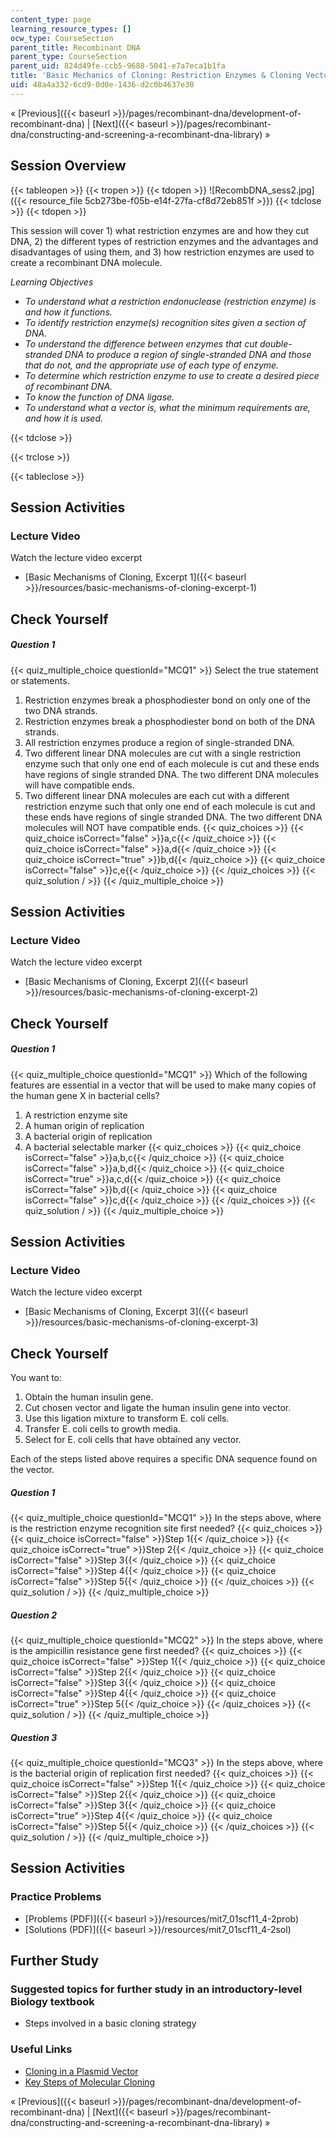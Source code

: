 ```yaml
---
content_type: page
learning_resource_types: []
ocw_type: CourseSection
parent_title: Recombinant DNA
parent_type: CourseSection
parent_uid: 824d49fe-ccb5-9688-5041-e7a7eca1b1fa
title: 'Basic Mechanics of Cloning: Restriction Enzymes & Cloning Vectors'
uid: 48a4a332-6cd9-0d0e-1436-d2c0b4637e30
---
```


« [Previous]({{< baseurl >}}/pages/recombinant-dna/development-of-recombinant-dna) | [Next]({{< baseurl >}}/pages/recombinant-dna/constructing-and-screening-a-recombinant-dna-library) »

Session Overview
----------------

{{< tableopen >}}
{{< tropen >}}
{{< tdopen >}}
![RecombDNA_sess2.jpg]({{< resource_file 5cb273be-f05b-e14f-27fa-cf8d72eb851f >}})
{{< tdclose >}}
{{< tdopen >}}


This session will cover 1) what restriction enzymes are and how they cut DNA, 2) the different types of restriction enzymes and the advantages and disadvantages of using them, and 3) how restriction enzymes are used to create a recombinant DNA molecule.

_Learning Objectives_

*   _To understand what a restriction endonuclease (restriction enzyme) is and how it functions._
*   _To identify restriction enzyme(s) recognition sites given a section of DNA._
*   _To understand the difference between enzymes that cut double-stranded DNA to produce a region of single-stranded DNA and those that do not, and the appropriate use of each type of enzyme._
*   _To determine which restriction enzyme to use to create a desired piece of recombinant DNA._
*   _To know the function of DNA ligase._
*   _To understand what a vector is, what the minimum requirements are, and how it is used._


{{< tdclose >}}

{{< trclose >}}

{{< tableclose >}}

Session Activities
------------------

### Lecture Video

Watch the lecture video excerpt

*   [Basic Mechanisms of Cloning, Excerpt 1]({{< baseurl >}}/resources/basic-mechanisms-of-cloning-excerpt-1)

Check Yourself
--------------

##### Question 1
 {{< quiz_multiple_choice questionId="MCQ1" >}} Select the true statement or statements.

1.  Restriction enzymes break a phosphodiester bond on only one of the two DNA strands.
2.  Restriction enzymes break a phosphodiester bond on both of the DNA strands.
3.  All restriction enzymes produce a region of single-stranded DNA.
4.  Two different linear DNA molecules are cut with a single restriction enzyme such that only one end of each molecule is cut and these ends have regions of single stranded DNA. The two different DNA molecules will have compatible ends.
5.  Two different linear DNA molecules are each cut with a different restriction enzyme such that only one end of each molecule is cut and these ends have regions of single stranded DNA. The two different DNA molecules will NOT have compatible ends. {{< quiz_choices >}} {{< quiz_choice isCorrect="false" >}}a,c{{< /quiz_choice >}} {{< quiz_choice isCorrect="false" >}}a,d{{< /quiz_choice >}} {{< quiz_choice isCorrect="true" >}}b,d{{< /quiz_choice >}} {{< quiz_choice isCorrect="false" >}}c,e{{< /quiz_choice >}} {{< /quiz_choices >}} {{< quiz_solution / >}} {{< /quiz_multiple_choice >}}

Session Activities
------------------

### Lecture Video

Watch the lecture video excerpt

*   [Basic Mechanisms of Cloning, Excerpt 2]({{< baseurl >}}/resources/basic-mechanisms-of-cloning-excerpt-2)

Check Yourself
--------------

##### Question 1
 {{< quiz_multiple_choice questionId="MCQ1" >}} Which of the following features are essential in a vector that will be used to make many copies of the human gene X in bacterial cells?

1.  A restriction enzyme site
2.  A human origin of replication
3.  A bacterial origin of replication
4.  A bacterial selectable marker {{< quiz_choices >}} {{< quiz_choice isCorrect="false" >}}a,b,c{{< /quiz_choice >}} {{< quiz_choice isCorrect="false" >}}a,b,d{{< /quiz_choice >}} {{< quiz_choice isCorrect="true" >}}a,c,d{{< /quiz_choice >}} {{< quiz_choice isCorrect="false" >}}b,d{{< /quiz_choice >}} {{< quiz_choice isCorrect="false" >}}c,d{{< /quiz_choice >}} {{< /quiz_choices >}} {{< quiz_solution / >}} {{< /quiz_multiple_choice >}}

Session Activities
------------------

### Lecture Video

Watch the lecture video excerpt

*   [Basic Mechanisms of Cloning, Excerpt 3]({{< baseurl >}}/resources/basic-mechanisms-of-cloning-excerpt-3)

Check Yourself
--------------

You want to:

1.  Obtain the human insulin gene.
2.  Cut chosen vector and ligate the human insulin gene into vector.
3.  Use this ligation mixture to transform E. coli cells.
4.  Transfer E. coli cells to growth media.
5.  Select for E. coli cells that have obtained any vector.

Each of the steps listed above requires a specific DNA sequence found on the vector.

##### Question 1
 {{< quiz_multiple_choice questionId="MCQ1" >}} In the steps above, where is the restriction enzyme recognition site first needed? {{< quiz_choices >}} {{< quiz_choice isCorrect="false" >}}Step 1{{< /quiz_choice >}} {{< quiz_choice isCorrect="true" >}}Step 2{{< /quiz_choice >}} {{< quiz_choice isCorrect="false" >}}Step 3{{< /quiz_choice >}} {{< quiz_choice isCorrect="false" >}}Step 4{{< /quiz_choice >}} {{< quiz_choice isCorrect="false" >}}Step 5{{< /quiz_choice >}} {{< /quiz_choices >}} {{< quiz_solution / >}} {{< /quiz_multiple_choice >}}
##### Question 2
 {{< quiz_multiple_choice questionId="MCQ2" >}} In the steps above, where is the ampicillin resistance gene first needed? {{< quiz_choices >}} {{< quiz_choice isCorrect="false" >}}Step 1{{< /quiz_choice >}} {{< quiz_choice isCorrect="false" >}}Step 2{{< /quiz_choice >}} {{< quiz_choice isCorrect="false" >}}Step 3{{< /quiz_choice >}} {{< quiz_choice isCorrect="false" >}}Step 4{{< /quiz_choice >}} {{< quiz_choice isCorrect="true" >}}Step 5{{< /quiz_choice >}} {{< /quiz_choices >}} {{< quiz_solution / >}} {{< /quiz_multiple_choice >}}
##### Question 3
 {{< quiz_multiple_choice questionId="MCQ3" >}} In the steps above, where is the bacterial origin of replication first needed? {{< quiz_choices >}} {{< quiz_choice isCorrect="false" >}}Step 1{{< /quiz_choice >}} {{< quiz_choice isCorrect="false" >}}Step 2{{< /quiz_choice >}} {{< quiz_choice isCorrect="false" >}}Step 3{{< /quiz_choice >}} {{< quiz_choice isCorrect="true" >}}Step 4{{< /quiz_choice >}} {{< quiz_choice isCorrect="false" >}}Step 5{{< /quiz_choice >}} {{< /quiz_choices >}} {{< quiz_solution / >}} {{< /quiz_multiple_choice >}}

Session Activities
------------------

### Practice Problems

*   [Problems (PDF)]({{< baseurl >}}/resources/mit7_01scf11_4-2prob)
*   [Solutions (PDF)]({{< baseurl >}}/resources/mit7_01scf11_4-2sol)

Further Study
-------------

### Suggested topics for further study in an introductory-level Biology textbook

*   Steps involved in a basic cloning strategy

### Useful Links

*   [Cloning in a Plasmid Vector](http://www.youtube.com/watch?v=acKWdNj936o)
*   [Key Steps of Molecular Cloning](http://www.youtube.com/watch?v=sjwNtQYLKeU&feature=related)

« [Previous]({{< baseurl >}}/pages/recombinant-dna/development-of-recombinant-dna) | [Next]({{< baseurl >}}/pages/recombinant-dna/constructing-and-screening-a-recombinant-dna-library) »